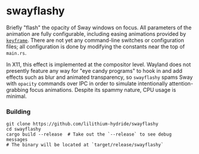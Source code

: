 # swayflashy
Briefly "flash" the opacity of Sway windows on focus. All parameters of the animation are
fully configurable, including easing animations provided by
[`keyframe`](https://github.com/HannesMann/keyframe). There are not yet any command-line switches
or configuration files; all configuration is done by modifying the constants near the top of
`main.rs`.

In X11, this effect is implemented at the compositor level. Wayland does not presently feature any
way for "eye candy programs" to hook in and add effects such as blur and animated transparency, so
`swayflashy` spams Sway with `opacity` commands over IPC in order to simulate intentionally 
attention-grabbing focus animations. Despite its spammy nature, CPU usage is minimal.

### Building
```shell
git clone https://github.com/lilithium-hydride/swayflashy
cd swayflashy
cargo build --release  # Take out the `--release` to see debug messages
# The binary will be located at `target/release/swayflashy`
```